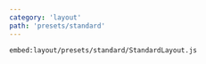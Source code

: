 ```yaml
---
category: 'layout'
path: 'presets/standard'
---
```


`embed:layout/presets/standard/StandardLayout.js`
